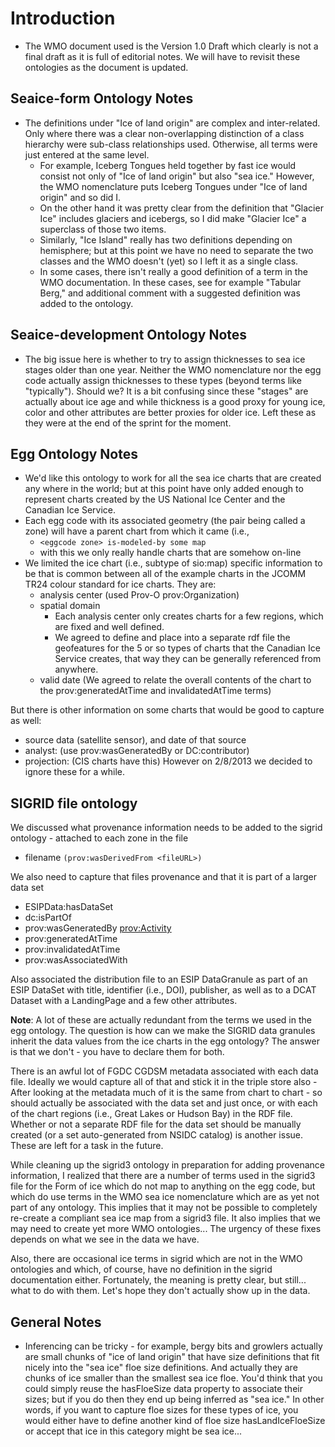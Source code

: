 # Introduction #

  * The WMO document used is the Version 1.0 Draft which clearly is not a final draft as it is full of editorial notes.  We will have to revisit these ontologies as the document is updated.

## Seaice-form Ontology Notes ##

  * The definitions under "Ice of land origin" are complex and inter-related.  Only where there was a clear non-overlapping distinction of a class hierarchy were sub-class relationships used.  Otherwise, all terms were just entered at the same level.
    * For example, Iceberg Tongues held together by fast ice would consist not only of "Ice of land origin" but also "sea ice."  However, the WMO nomenclature puts Iceberg Tongues under "Ice of land origin" and so did I.
    * On the other hand it was pretty clear from the definition that "Glacier Ice" includes glaciers and icebergs, so I did make "Glacier Ice" a superclass of those two items.
    * Similarly, "Ice Island" really has two definitions depending on hemisphere; but at this point we have no need to separate the two classes and the WMO doesn't (yet) so I left it as a single class.
    * In some cases, there isn't really a good definition of a term in the WMO documentation.  In these cases, see for example "Tabular Berg," and additional comment with a suggested definition was added to the ontology.

## Seaice-development Ontology Notes ##

  * The big issue here is whether to try to assign thicknesses to sea ice stages older than one year.   Neither the WMO nomenclature nor the egg code actually assign thicknesses to these types (beyond terms like "typically").  Should we?  It is a bit confusing since these "stages" are actually about ice age and while thickness is a good proxy for young ice, color and other attributes are better proxies for older ice.  Left these as they were at the end of the sprint for the moment.

## Egg Ontology Notes ##

  * We'd like this ontology to work for all the sea ice charts that are created any where in the world; but at this point have only added enough to represent charts created by the US National Ice Center and the Canadian Ice Service.
  * Each egg code with its associated geometry (the pair being called a zone) will have a parent chart from which it came (i.e.,
    * `<eggcode zone> is-modeled-by some map`
    * with this we only really handle charts that are somehow on-line
  * We limited the ice chart (i.e., subtype of sio:map) specific information to be that is common between all of the example charts in the JCOMM TR24 colour standard for ice charts.  They are:
    * analysis center (used Prov-O prov:Organization)
    * spatial domain
      * Each analysis center only creates charts for a few regions, which are fixed and well defined.
      * We agreed to define and place into a separate rdf file the geofeatures for the 5 or so types of charts that the Canadian Ice Service creates, that way they can be generally referenced from anywhere.
    * valid date (We agreed to relate the overall contents of the chart to the prov:generatedAtTime and invalidatedAtTime terms)

But there is other information on some charts that would be good to capture as well:
  * source data (satellite sensor), and date of that source
  * analyst: (use prov:wasGeneratedBy or DC:contributor)
  * projection: (CIS charts have this)
However on 2/8/2013 we decided to ignore these for a while.


## SIGRID file ontology ##

We discussed what provenance information needs to be added to the sigrid ontology - attached to each zone in the file
  * filename `(prov:wasDerivedFrom <fileURL>)`

We also need to capture that files provenance and that it is part of a larger data set
  * <a fileURL> ESIPData:hasDataSet <overall datasetURL>
  * <a fileURL> dc:isPartOf <overall datasetURL>
  * <a fileURL> prov:wasGeneratedBy [prov:Activity](a.md)
  * prov:generatedAtTime <a datetime>
  * prov:invalidatedAtTime <a datetime>
  * prov:wasAssociatedWith <Canadian Ice Service or whomever>

Also associated the distribution file to an ESIP DataGranule as part of an ESIP DataSet with title, identifier (i.e., DOI), publisher, as well as to a DCAT Dataset with a LandingPage and a few other attributes.

**Note**: A lot of these are actually redundant from the terms we used in the egg ontology.  The question is how can we make the SIGRID data granules inherit the data values from the ice charts in the egg ontology?  The answer is that we don't - you have to declare them for both.

There is an awful lot of FGDC CGDSM metadata associated with each data file.  Ideally we would capture all of that and stick it in the triple store also - After looking at the metadata much of it is the same from chart to chart - so should actually be associated with the data set and just once, or with each of the chart regions (i.e., Great Lakes or Hudson Bay) in the RDF file.  Whether or not a separate RDF file for the data set should be manually created (or a set auto-generated from NSIDC catalog) is another issue.  These are left for a task in the future.

While cleaning up the sigrid3 ontology in preparation for adding provenance information, I realized that there are a number of terms used in the sigrid3 file for the Form of ice which do not map to anything on the egg code, but which do use terms in the WMO sea ice nomenclature which are as yet not part of any ontology.  This implies that it may not be possible to completely re-create a compliant sea ice map from a sigrid3 file.  It also implies that we may need to create yet more WMO ontologies...  The urgency of these fixes depends on what we see in the data we have.

Also, there are occasional ice terms in sigrid which are not in the WMO ontologies and which, of course, have no definition in the sigrid documentation either.  Fortunately, the meaning is pretty clear, but still... what to do with them.  Let's hope they don't actually show up in the data.

## General Notes ##

  * Inferencing can be tricky - for example, bergy bits and growlers actually are small chunks of "ice of land origin" that have size definitions that fit nicely into the "sea ice" floe size definitions.  And actually they are chunks of ice smaller than the smallest sea ice floe.  You'd think that you could simply reuse the hasFloeSize data property to associate their sizes; but if you do then they end up being inferred as "sea ice."  In other words, if you want to capture floe sizes for these types of ice, you would either have to define another kind of floe size hasLandIceFloeSize or accept that ice in this category might be sea ice...